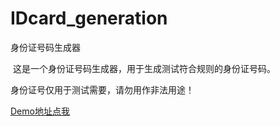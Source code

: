 # IDcard_generation
身份证号码生成器

​    这是一个身份证号码生成器，用于生成测试符合规则的身份证号码。

   身份证号仅用于测试需要，请勿用作非法用途！ 

[Demo地址点我](https://wangqunsong.github.io/IDcard_generation/IDcard_generation.html)